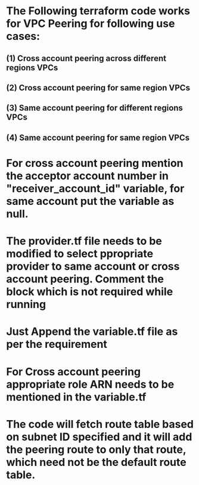 # The Following terraform code works for VPC Peering for following use cases:
##  (1) Cross account peering across different regions VPCs
##  (2) Cross account peering for same region VPCs
##  (3) Same account peering for different regions VPCs
##  (4) Same account peering for same region VPCs

# For cross account peering mention the acceptor account number in  "receiver_account_id" variable, for same account put the variable as null.

# The provider.tf file needs to be modified to select ppropriate provider to same account or cross account peering. Comment the block which is not required while running

# Just Append the variable.tf file as per the requirement

# For Cross account peering appropriate role ARN needs to be mentioned in the variable.tf

# The code will fetch route table based on subnet ID specified and it will add the peering route to only that route, which need not be the default route table.
